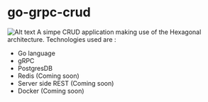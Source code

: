 # go-grpc-crud
![Alt text](https://github.com/AntonyIS/go-grpc-crud/blob/main/Docs/hex_arch_1.png "Hexagonal Architecture")
A simpe CRUD application making use of the Hexagonal architecture. Technologies used are :
* Go language
* gRPC
* PostgresDB
* Redis (Coming soon)
* Server side REST (Coming soon)
* Docker (Coming soon)
